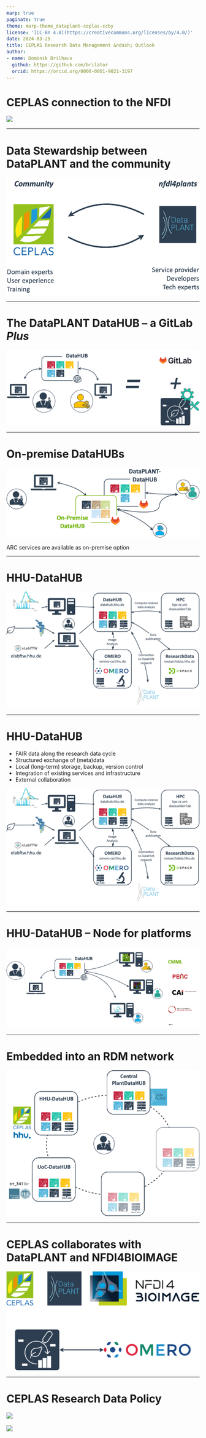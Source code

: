 ```yaml
---
marp: true
paginate: true
theme: marp-theme_dataplant-ceplas-ccby
license: '[CC-BY 4.0](https://creativecommons.org/licenses/by/4.0/)'
date: 2024-03-25
title: CEPLAS Research Data Management &ndash; Outlook
author:
- name: Dominik Brilhaus
  github: https://github.com/brilator
  orcid: https://orcid.org/0000-0001-9021-3197
---
```


# CEPLAS connection to the NFDI

![](../../public/images-tm/ceplas-nfdi-connection-light.drawio.png)

---

# Data Stewardship between DataPLANT and the community <!-- fit -->

![w:880](./../../public/images-tm/ceplas/ceplas-dataplant-collaboration.drawio.png)

---

# The DataPLANT DataHUB &ndash; a GitLab ***Plus***

![](./../../public/images-tm/datahub/datahub-gitlab.drawio.png)

---

# On-premise DataHUBs

![alt text](../../public/images-tm/datahub/datahub-onpremise.drawio.png)

ARC services are available as on-premise option

---

# HHU-DataHUB

![w:800](./../../public/images-tm/ceplas/hhu-datahub.drawio.png)

---

# HHU-DataHUB

- FAIR data along the research data cycle
- Structured exchange of (meta)data
- Local (long-term) storage, backup, version control
- Integration of existing services and infrastructure
- External collaboration

![bg right:45% w:500](./../../public/images-tm/ceplas/hhu-datahub.drawio.png)

---

# HHU-DataHUB &ndash; Node for platforms


![w:900](./../../public/images-tm/ceplas/ceplas-enablingplatforms-logos.drawio.png)

---

# Embedded into an RDM network

![w:600](./../../public/images-tm/datahub/datahub-network-putative.drawio.png)

---

# CEPLAS collaborates with DataPLANT and NFDI4BIOIMAGE <!-- fit -->

![w:700](./../../public/images-tm/ceplas/ceplas-dataplant-collaboration-nfdi4bi.drawio.png)

---

# CEPLAS Research Data Policy

<div class="two-columns">
  <div>
  
  ![](./../../public/images-tm/ceplas-policy-title.png)
  
  </div>
  <div>

  ![](./../../public/images-tm/ceplas-arcs.drawio.svg)
    
  </div>
</div>

